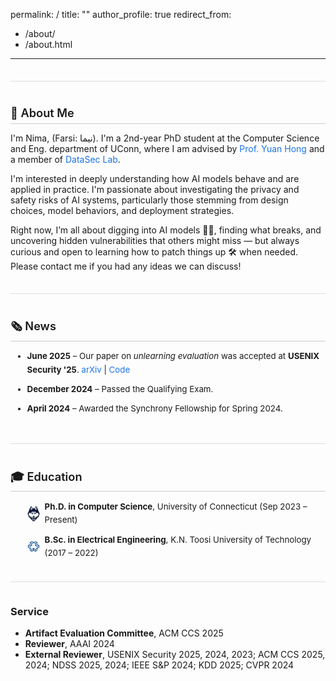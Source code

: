 
permalink: /
title: ""
author_profile: true
redirect_from: 
  - /about/
  - /about.html
---

<style>
/* Shared section styling */
.section {
  margin-top: 2.5em;
  padding-top: 1em;
  border-top: 1px solid #ddd;
}

/* Section headers with underline */
.section h2 {
  font-size: 1.3em;
  margin-bottom: 0.75em;
  padding-bottom: 0.3em;
  border-bottom: 1px solid #ccc;
  font-weight: 600;
}

/* News box: scroll only inside News */
.news-box {
  max-height: 150px;
  overflow-y: auto;
  padding-left: 1em;
  margin-bottom: 1em;
  font-size: 0.95em;
  line-height: 1.6;
}
.news-box ul {
  margin: 0;
  padding-left: 1em;
}
.news-box li {
  margin-bottom: 0.75em;
}

/* Education box: normal block display */
.edu-box {
  padding-left: 1em;
  font-size: 0.95em;
  line-height: 1.6;
}
.edu-box ul {
  margin: 0;
  padding-left: 1em;
}
.edu-box li {
  margin-bottom: 0.75em;
  list-style: none;
  display: flex;
  align-items: center;
}
.edu-box img {
  width: 20px;
  height: auto;
  margin-right: 8px;
  flex-shrink: 0;
}

/* Link styles */
a {
  color: #1a73e8;
  text-decoration: none;
}
a:hover {
  text-decoration: underline;
}
</style>

<!-- About Me -->
<div class="section">
  <h2>👋 About Me</h2>
  <p>I'm Nima, (Farsi: نیما). I'm a 2nd-year PhD student at the Computer Science and Eng. department of UConn, where I am advised by <a href="https://yhongcs.github.io/">Prof. Yuan Hong</a> and a member of <a href="https://yhongcs.github.io/people.html">DataSec Lab</a>.</p>

  <p>I'm interested in deeply understanding how AI models behave and are applied in practice. I'm passionate about investigating the privacy and safety risks of AI systems, particularly those stemming from design choices, model behaviors, and deployment strategies.</p>

  <p>Right now, I’m all about digging into AI models 🕵️‍♂️, finding what breaks, and uncovering hidden vulnerabilities that others might miss — but always curious and open to learning how to patch things up 🛠️ when needed. Please contact me if you had any ideas we can discuss!</p>
</div>

<!-- News Section -->
<div class="section">
  <h2>🗞️ News</h2>
  <div class="news-box">
    <ul>
      <li><strong>June 2025</strong> – Our paper on <em>unlearning evaluation</em> was accepted at <strong>USENIX Security '25</strong>. 
        <a href="https://www.arxiv.org/abs/2506.13009" target="_blank">arXiv</a> | 
        <a href="https://github.com/datasec-lab/Ruli" target="_blank">Code</a>
      </li>
      <li><strong>December 2024</strong> – Passed the Qualifying Exam.</li>
      <li><strong>April 2024</strong> – Awarded the Synchrony Fellowship for Spring 2024.</li>
    </ul>
  </div>
</div>

<!-- Education Section -->
<div class="section">
  <h2>🎓 Education</h2>
  <div class="edu-box">
    <ul>
      <li>
        <img src="/images/uconn.png" alt="UConn Logo">
        <div><strong>Ph.D. in Computer Science</strong>, University of Connecticut (Sep 2023 – Present)</div>
      </li>
      <li>
        <img src="/images/kntu.png" alt="KNTU Logo">
        <div><strong>B.Sc. in Electrical Engineering</strong>, K.N. Toosi University of Technology (2017 – 2022)</div>
      </li>
    </ul>
  </div>
</div>

<!-- Service Section -->
<div class="section">
  <h3> Service</h3>
  <ul>
    <li><strong>Artifact Evaluation Committee</strong>, ACM CCS 2025</li>
    <li><strong>Reviewer</strong>, AAAI 2024</li>
    <li><strong>External Reviewer</strong>, USENIX Security 2025, 2024, 2023; ACM CCS 2025, 2024; NDSS 2025, 2024; IEEE S&P 2024; KDD 2025; CVPR 2024</li>
  </ul>
</div>

